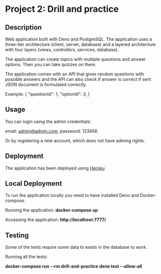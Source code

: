 # Project 2: Drill and practice

## Description

Web application built with Deno and PostgreSQL. The application uses a
three-tier architecture (client, server, database) and a layered architecture
with four layers (views, controllers, services, database).

The application can create topics with multiple questions and answer options.
Then you can take quizzes on them.

The application comes with an API that gives random questions with possible
answers and the API can also check if answer is correct if sent JSON document is
formulated correctly.

Example: { "questionId": 1, "optionId": 3, }

## Usage

You can login using the admin credentials:

email: admin@admin.com, password: 123456

Or by registering a new account, which does not have adming rights.

## Deployment

The application has been deployed using
[Heroku](https://drill-and-practice1.herokuapp.com/)

## Local Deployment

To run the application locally you need to have installed Deno and
Docker-compose.

Running the application: **docker-compose up**

Accessing the application: **http://localhost:7777/**

## Testing

Some of the tests require some data to exists in the database to work.

Running all the tests:

**docker-compose run --rm drill-and-practice deno test --allow-all**
